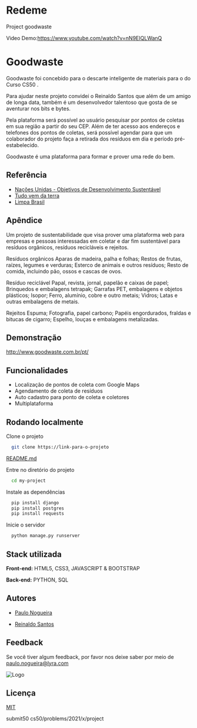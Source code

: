 # Redeme
Project goodwaste

Video Demo:https://www.youtube.com/watch?v=nN9EIQLWanQ

# Goodwaste

Goodwaste foi concebido para o descarte inteligente de materiais para o do Curso CS50 .

Para ajudar neste projeto convidei o Reinaldo Santos que além de um amigo de longa data, também é um desenvolvedor talentoso que gosta de se aventurar nos bits e bytes.

Pela plataforma será possível ao usuário pesquisar por pontos de coletas em sua região a partir do seu CEP. Além de ter acesso aos endereços e telefones dos pontos de coletas, será possível agendar para que um colaborador do projeto faça a retirada dos resíduos em dia e período pré-estabelecido.

Goodwaste é uma plataforma para formar e prover uma rede do bem.



## Referência

 - [Nações Unidas - Objetivos de Desenvolvimento Sustentável](https://brasil.un.org/pt-br/sdgs)
 - [Tudo vem da terra](https://www.oitoelementos.org.br/tudo-vem-da-terra?gclid=CjwKCAjwzY2bBhB6EiwAPpUpZj5L_hDhZh0BcuDWoEewmETpaD85spz-sEkdEj7Qimnys-NppskU5RoCDy0QAvD_BwE)
 - [Limpa Brasil](https://limpabrasil.org/2020/09/18/aprenda-a-separar-o-que-e-organico-reciclavel-e-rejeito/?gclid=CjwKCAjwzY2bBhB6EiwAPpUpZliJWq52uADzsnLVPVBvas6IRB8ziTXJRzqSLjxZmFBskMpD_nO9DxoCTdoQAvD_BwE)


## Apêndice

Um projeto de sustentabilidade que visa prover uma plataforma web para empresas e pessoas interessadas em coletar e dar fim sustentável para resíduos orgânicos, resíduos recicláveis e rejeitos.

Resíduos orgânicos 
Aparas de madeira, palha e folhas;
Restos de frutas, raízes, legumes e verduras;
Esterco de animais e outros resíduos;
Resto de comida, incluindo pão, ossos e cascas de ovos.

Resíduo reciclável
Papal, revista, jornal, papelão e caixas de papel;
Brinquedos e embalagens tetrapak;
Garrafas PET, embalagens e objetos plásticos;
Isopor;
Ferro, alumínio, cobre e outro metais;
Vidros;
Latas e outras embalagens de metais.

Rejeitos
Espuma;
Fotografia, papel carbono;
Papéis engordurados, fraldas e bitucas de cigarro;
Espelho, louças e embalagens metalizadas.
## Demonstração

http://www.goodwaste.com.br/pt/
## Funcionalidades

- Localização de pontos de coleta com Google Maps
- Agendamento de coleta de resíduos
- Auto cadastro para ponto de coleta e coletores
- Multiplataforma


## Rodando localmente

Clone o projeto

```bash
  git clone https://link-para-o-projeto
```
[README.md](https://github.com/nogueirap3010/Redeme/files/9938723/README.md)

Entre no diretório do projeto

```bash
  cd my-project
```

Instale as dependências

```bash
  pip install django
  pip install postgres
  pip install requests
```

Inicie o servidor

```bash
  python manage.py runserver
```


## Stack utilizada

**Front-end:** HTML5, CSS3, JAVASCRIPT & BOOTSTRAP

**Back-end:** PYTHON, SQL


## Autores

- [Paulo Nogueira](https://www.linkedin.com/in/paulo-nogueira-90560128/)

- [Reinaldo Santos](https://www.linkedin.com/in/e-payments/)
## Feedback

Se você tiver algum feedback, por favor nos deixe saber por meio de paulo.nogueira@lyra.com


![Logo](https://gwaste.herokuapp.com/static/files/images/logo_goodwaste.png)


## Licença

[MIT](https://choosealicense.com/licenses/mit/)


submit50 cs50/problems/2021/x/project
